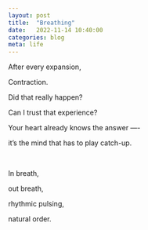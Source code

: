 ```yaml
---
layout: post
title:  "Breathing"
date:   2022-11-14 10:40:00
categories: blog
meta: life
---
```


After every expansion, 

Contraction.

Did that really happen? 

Can I trust that experience?

Your heart already knows the answer —-

it’s the mind that has to play catch-up.

<br/>

In breath, 

out breath, 

rhythmic pulsing,

natural order.
